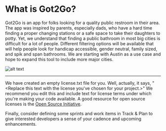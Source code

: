 # What is Got2Go?  
Got2Go is an app for folks looking for a quality public restroom in their area. The app was inspired by parents, especially dads, who have a hard time finding a proper changing stations or a safe space to take their daughters to potty. Yet, we understand that finding a public bathroom in most big cities is difficult for a lot of people. Different filtering options will be available that will help people look for handicap accessible, gender neutral, family sized, and spik and span bathrooms. We are starting with Austin as a use case and hope to expand this tool to include more major cities. 



![alt text](http://hintmama.com/wp-content/uploads/2014/04/diaperchangeonthego-2.jpg)


---
We have created an empty license.txt file for you. Well, actually, it says,
"<Replace this text with the license you've chosen for your project.>" We 
recommend you edit this and include text for license terms under which you're
making your code available. A good resource for open source licenses is the 
[Open Source Initiative](http://opensource.org/).


Finally, consider defining some sprints and work items in Track & Plan to give 
interested developers a sense of your cadence and upcoming enhancements.
